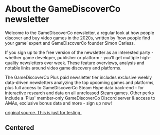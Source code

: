 # About the GameDiscoverCo newsletter

Welcome to the GameDiscoverCo newsletter, a regular look at how people discover and buy video games in the 2020s, written by ‘how people find your game’ expert and GameDiscoverCo founder Simon Carless.

If you sign up to the free version of the newsletter as an interested party - whether game developer, publisher or platform - you’ll get multiple high-quality newsletters ever week. These feature overviews, analysis and notable links around video game discovery and platforms.

The GameDiscoverCo Plus paid newsletter tier includes exclusive weekly data-driven newsletters analyzing the top upcoming games and platforms, plus full access to GameDiscoverCo Steam Hype data back-end - for interactive research and data on all unreleased Steam games. Other perks include a 'Plus' member-only GameDiscoverCo Discord server & access to AMAs, exclusive bonus data and more - sign up now!

[original source. This is just for testing.](https://newsletter.gamediscover.co/about?utm_source=menu-dropdown)


<h2 class='has-text-centered'> Centered </h2>
